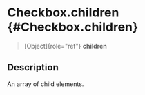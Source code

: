 Checkbox.children {#Checkbox.children}
=================

> [Object]{role="ref"} **children**

Description
-----------

An array of child elements.
